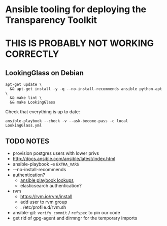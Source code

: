 # Ansible tooling for deploying the Transparency Toolkit

# THIS IS PROBABLY NOT WORKING CORRECTLY

## LookingGlass on Debian

```shell
apt-get update \
  && apt-get install -y -q --no-install-recommends ansible python-apt \
  && make lint \
  && make LookingGlass
```

Check that everything is up to date:
```shell
ansible-playbook --check -v --ask-become-pass -c local LookingGlass.yml
```

## TODO NOTES
- provision postgres users with lower privs
- http://docs.ansible.com/ansible/latest/index.html
- ansible-playbook -e `EXTRA_VARS`
- --no-install-recommends
- authentication?
  - [ansible playbook lookups](http://docs.ansible.com/ansible/latest/playbooks_lookups.html#examples)
  - elasticsearch authentication?
- rvm
  - https://rvm.io/rvm/install
  - add user to rvm group
  - . /etc/profile.d/rvm.sh
- ansible-git:  `verify_commit` / `refspec` to pin our code
- get rid of gpg-agent and dirmngr for the temporary imports

